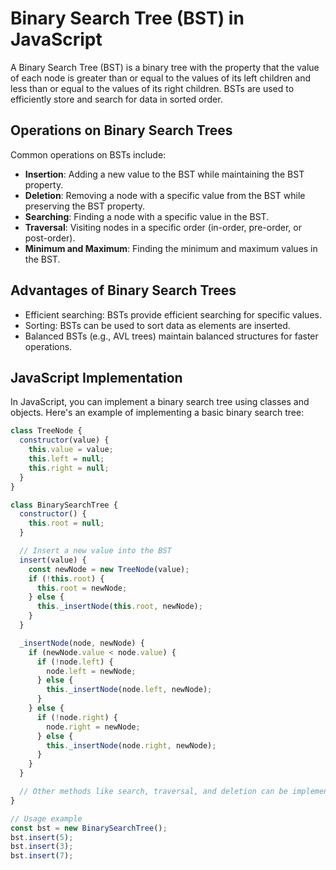 # Binary Search Tree (BST) in JavaScript

A Binary Search Tree (BST) is a binary tree with the property that the value of each node is greater than or equal to the values of its left children and less than or equal to the values of its right children. BSTs are used to efficiently store and search for data in sorted order.

## Operations on Binary Search Trees

Common operations on BSTs include:

- **Insertion**: Adding a new value to the BST while maintaining the BST property.
- **Deletion**: Removing a node with a specific value from the BST while preserving the BST property.
- **Searching**: Finding a node with a specific value in the BST.
- **Traversal**: Visiting nodes in a specific order (in-order, pre-order, or post-order).
- **Minimum and Maximum**: Finding the minimum and maximum values in the BST.

## Advantages of Binary Search Trees

- Efficient searching: BSTs provide efficient searching for specific values.
- Sorting: BSTs can be used to sort data as elements are inserted.
- Balanced BSTs (e.g., AVL trees) maintain balanced structures for faster operations.

## JavaScript Implementation

In JavaScript, you can implement a binary search tree using classes and objects. Here's an example of implementing a basic binary search tree:

```javascript
class TreeNode {
  constructor(value) {
    this.value = value;
    this.left = null;
    this.right = null;
  }
}

class BinarySearchTree {
  constructor() {
    this.root = null;
  }

  // Insert a new value into the BST
  insert(value) {
    const newNode = new TreeNode(value);
    if (!this.root) {
      this.root = newNode;
    } else {
      this._insertNode(this.root, newNode);
    }
  }

  _insertNode(node, newNode) {
    if (newNode.value < node.value) {
      if (!node.left) {
        node.left = newNode;
      } else {
        this._insertNode(node.left, newNode);
      }
    } else {
      if (!node.right) {
        node.right = newNode;
      } else {
        this._insertNode(node.right, newNode);
      }
    }
  }

  // Other methods like search, traversal, and deletion can be implemented here
}

// Usage example
const bst = new BinarySearchTree();
bst.insert(5);
bst.insert(3);
bst.insert(7);
